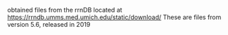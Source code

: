 obtained files from the rrnDB located at 
https://rrndb.umms.med.umich.edu/static/download/ 
These are files from version 5.6, released in 2019
